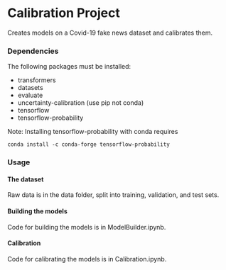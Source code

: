 # Calibration Project

Creates models on a Covid-19 fake news dataset and calibrates them.

### Dependencies

The following packages must be installed:
- transformers
- datasets
- evaluate
- uncertainty-calibration (use pip not conda)
- tensorflow
- tensorflow-probability

Note: Installing tensorflow-probability with conda requires
```
conda install -c conda-forge tensorflow-probability
```

### Usage

#### The dataset

Raw data is in the data folder, split into training, validation, and test sets.

#### Building the models

Code for building the models is in ModelBuilder.ipynb.

#### Calibration

Code for calibrating the models is in Calibration.ipynb.
